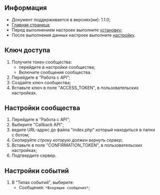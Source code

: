 Информация
------------

* Документ поддерживается в версиях(ии): 1.1.0;
* [Главная страница][0];
* Перед выполнением настроек выполните [установку][1];
* После выполнения данных настроек выполните [настройку][2].

Ключ доступа
------------

1. Получите токен сообщества:
    * перейдите в настройки сообщества;
    * Включите сообщения сообщества.
1. Перейдите в ”Работа с API”;
1. Создайте ключ сообщества;
1. Вставьте ключ в поле "ACCESS_TOKEN", в пользовательских настройках.

Настройки сообщества
------------

1. Перейдите в ”Работа с API”;
1. Выберите "Callback API";
1. ведите URL-адрес до файла "index.php" который находиться в папки с ботом;
1. Скопируйте *строку которую должен вернуть сервер*;
1. Вставьте в поле "CONFIRMATION_TOKEN", в пользовательских настройках;
1. Подтвердите сервер.

Настройки событий
------------

1. В "Типах событий", выберите:
   * Сообщения: `*Входящие сообщения*`;
   
[0]: index.md
[1]: install.md
[2]: Configuration.md